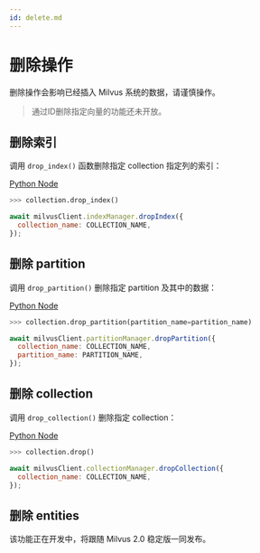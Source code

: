 ```yaml
---
id: delete.md
---
```

# 删除操作
删除操作会影响已经插入 Milvus 系统的数据，请谨慎操作。

> 通过ID删除指定向量的功能还未开放。

## 删除索引
调用 `drop_index()` 函数删除指定 collection 指定列的索引：


<div class="multipleCode">

  <a href="?python">Python </a>
  <a href="?javascript">Node</a>
</div>



```python
>>> collection.drop_index()
```

```javascript
await milvusClient.indexManager.dropIndex({
  collection_name: COLLECTION_NAME,
});
```

## 删除 partition
调用 `drop_partition()` 删除指定 partition 及其中的数据：


<div class="multipleCode">

  <a href="?python">Python </a>
  <a href="?javascript">Node</a>
</div>



```python
>>> collection.drop_partition(partition_name=partition_name)
```

```javascript
await milvusClient.partitionManager.dropPartition({
  collection_name: COLLECTION_NAME,
  partition_name: PARTITION_NAME,
});
```


## 删除 collection
调用 `drop_collection()` 删除指定 collection：


<div class="multipleCode">

  <a href="?python">Python </a>
  <a href="?javascript">Node</a>
</div>



```python
>>> collection.drop()
```

```javascript
await milvusClient.collectionManager.dropCollection({
  collection_name: COLLECTION_NAME,
});
```

## 删除 entities

该功能正在开发中，将跟随 Milvus 2.0 稳定版一同发布。